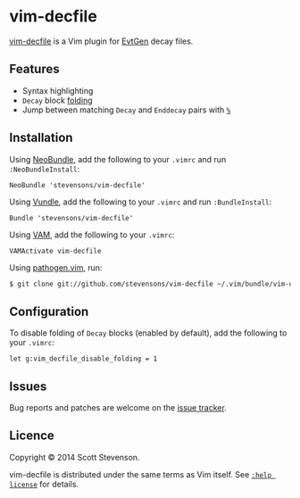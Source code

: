 vim-decfile
===========

[vim-decfile] is a Vim plugin for [EvtGen] decay files.

Features
--------

* Syntax highlighting
* `Decay` block [folding]
* Jump between matching `Decay` and `Enddecay` pairs with [`%`][percent]

Installation
------------

Using [NeoBundle], add the following to your `.vimrc` and run
`:NeoBundleInstall`:

```vim
NeoBundle 'stevensons/vim-decfile'
```

Using [Vundle], add the following to your `.vimrc` and run `:BundleInstall`:

```vim
Bundle 'stevensons/vim-decfile'
```

Using [VAM], add the following to your `.vimrc`:

```vim
VAMActivate vim-decfile
```

Using [pathogen.vim], run:

```bash
$ git clone git://github.com/stevensons/vim-decfile ~/.vim/bundle/vim-decfile
```

Configuration
-------------

To disable folding of `Decay` blocks (enabled by default), add the following to
your `.vimrc`:

```vim
let g:vim_decfile_disable_folding = 1
```

Issues
------

Bug reports and patches are welcome on the [issue tracker].

Licence
-------

Copyright © 2014 Scott Stevenson.

vim-decfile is distributed under the same terms as Vim itself.  See [`:help
license`][licence] for details.

[EvtGen]: http://evtgen.warwick.ac.uk
[folding]: http://vimdoc.sourceforge.net/htmldoc/fold.html#folding
[issue tracker]: https://github.com/stevensons/vim-decfile/issues
[licence]: http://vimdoc.sourceforge.net/htmldoc/uganda.html#license
[NeoBundle]: https://github.com/Shougo/neobundle.vim
[pathogen.vim]: https://github.com/tpope/vim-pathogen
[percent]: http://vimdoc.sourceforge.net/htmldoc/motion.html#%
[VAM]: https://github.com/MarcWeber/vim-addon-manager
[vim-decfile]: https://github.com/stevensons/vim-decfile#vim-decfile
[Vundle]: https://github.com/gmarik/Vundle.vim

